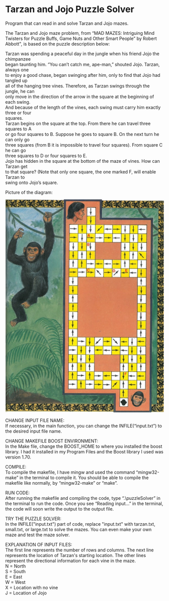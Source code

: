 # Tarzan and Jojo Puzzle Solver
Program that can read in and solve Tarzan and Jojo mazes.

The Tarzan and Jojo maze problem, from “MAD MAZES: Intriguing Mind Twisters for Puzzle Buffs, Game Nuts and Other Smart People” by Robert Abbott", 
is based on the puzzle description below:

  Tarzan was spending a peaceful day in the jungle when his friend Jojo the chimpanzee <br/>
  began taunting him. “You can’t catch me, ape-man,” shouted Jojo. Tarzan, always one <br/>
  to enjoy a good chase, began swinging after him, only to find that Jojo had tangled up <br/>
  all of the hanging tree vines. Therefore, as Tarzan swings through the jungle, he can <br/>
  only move in the direction of the arrow in the square at the beginning of each swing. <br/>
  And because of the length of the vines, each swing must carry him exactly three or four <br/>
  squares. <br/>
  Tarzan begins on the square at the top. From there he can travel three squares to A <br/>
  or go four squares to B. Suppose he goes to square B. On the next turn he can only go <br/>
  three squares (from B it is impossible to travel four squares). From square C he can go <br/>
  three squares to D or four squares to E. <br/>
  Jojo has hidden in the square at the bottom of the maze of vines. How can Tarzan get <br/>
  to that square? (Note that only one square, the one marked F, will enable Tarzan to <br/>
  swing onto Jojo’s square.

Picture of the diagram:

![Jojo and Tarzan maze](https://github.com/paper-clips/TarzanAndJojoPuzzleSolver/blob/main/puzzleImage.jpg?raw=true)

CHANGE INPUT FILE NAME: <br/>
If necessary, in the main function, you can change the INFILE(“input.txt”) to the desired input file name.

CHANGE MAKEFILE BOOST ENVIRONMENT:  <br/>
In the Make file, change the BOOST_HOME to where you installed the boost library. 
I had it installed in my Program Files and the Boost library I used was version 1.70.

COMPILE:  <br/>
To compile the makefile, I have mingw and used the command “mingw32-make” in the terminal to compile it. 
You should be able to compile the makefile like normally, by “mingw32-make” or “make”.

RUN CODE:  <br/>
After running the makefile and compiling the code, type “.\puzzleSolver” in the terminal to run the code. 
Once you see “Reading input…” in the terminal, the code will soon write the output to the output file. 

TRY THE PUZZLE SOLVER: <br/>
In the INFILE("input.txt") part of code, replace "input.txt" with tarzan.txt, small.txt, or large.txt to solve the mazes.
You can even make your own maze and test the maze solver.

EXPLANATION OF INPUT FILES: <br/>
The first line represents the number of rows and columns.
The next line represents the location of Tarzan's starting location.
The other lines represent the directional information for each vine in the maze. <br/>
N = North <br/>
S = South <br/>
E = East <br/>
W = West <br/>
X = Location with no vine <br/>
J = Location of Jojo
